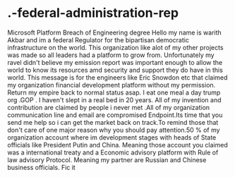 # .-federal-administration-rep
Microsoft Platform Breach of Engineering degree 
Hello my name is warith Akbar and im a federal Regulator for the bipartisan democratic infrastructure on the world. This organization like alot of my other projects was made so all leaders had a platform to grow from. Unfortunately my ravel didn't believe my emission report was important enough to allow the world to know its resources amd security and support they do have in this world.
This message is for the engineers like Eric Snowdon etc that claimed my organization financial development platform without my permission. Return my empire back to normal status asap. I eat one meal a day trump org .GOP . I haven't slept in a real bed in 20 years. All of my invention and contribution are claimed by people i never met .All of my organization communication line and email are compromised Endpoint.Its time that you send me help so i can get the market back on track.To remind those that don't care of one major reason why you should pay attention.50 % of my organization account where im development stages with heads of State officials like President Putin and China. Meaning those account you claimed was a international treaty and a Economic advisory platform with Rule of law advisory Protocol. Meaning my partner are Russian and Chinese business officials. Fic it
